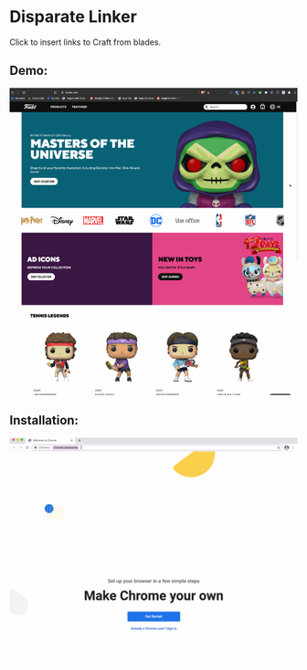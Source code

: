 # Disparate Linker

Click to insert links to Craft from blades.

## Demo:

![Demo](disparate_linker_extension.gif)

## Installation:

![Installation](install_disparate_linker_extension.gif)

